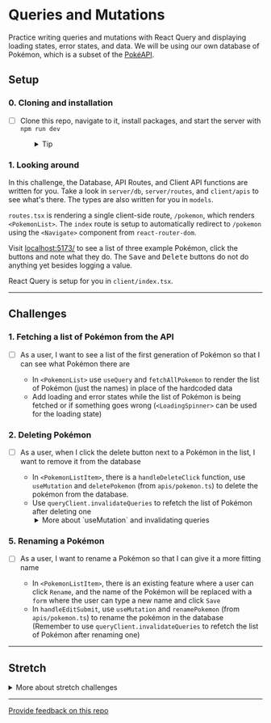 # Queries and Mutations

Practice writing queries and mutations with React Query and displaying loading states, error states, and data. We will be using our own database of Pokémon, which is a subset of the [PokéAPI](https://pokeapi.co/).

## Setup

### 0. Cloning and installation
- [ ] Clone this repo, navigate to it, install packages, and start the server with `npm run dev`
  <details style="padding-left: 2em">
    <summary>Tip</summary>

    ```sh
    cd queries-and-mutations
    npm i
    npm run knex migrate:latest
    npm run knex seed:run
    npm run dev
    ```
  </details>

### 1. Looking around

In this challenge, the Database, API Routes, and Client API functions are written for you. Take a look in `server/db`, `server/routes`, and `client/apis` to see what's there. The types are also written for you in `models`.

`routes.tsx` is rendering a single client-side route, `/pokemon`, which renders `<PokemonList>`. The `index` route is setup to automatically redirect to `/pokemon` using the `<Navigate>` component from `react-router-dom`.

Visit [localhost:5173/](http://localhost:5173/) to see a list of three example Pokémon, click the buttons and note what they do. The <kbd>Save</kbd> and <kbd>Delete</kbd> buttons do not do anything yet besides logging a value. 

React Query is setup for you in `client/index.tsx`.

---

## Challenges

### 1. Fetching a list of Pokémon from the API
- [ ] As a user, I want to see a list of the first generation of Pokémon so that I can see what Pokémon there are

  - In `<PokemonList>` use `useQuery` and `fetchAllPokemon` to render the list of Pokémon (just the names) in place of the hardcoded data
  - Add loading and error states while the list of Pokémon is being fetched or if something goes wrong (`<LoadingSpinner>` can be used for the loading state)

### 2. Deleting Pokémon

- [ ] As a user, when I click the delete button next to a Pokémon in the list, I want to remove it from the database

  - In `<PokemonListItem>`, there is a `handleDeleteClick` function, use `useMutation` and `deletePokemon` (from `apis/pokemon.ts`) to delete the pokémon from the database.
  - Use `queryClient.invalidateQueries` to refetch the list of Pokémon after deleting one
  <details style="padding-left: 2em">
    <summary>More about `useMutation` and invalidating queries</summary>

    Firstly, these documentation pages are very helpful:
    - [useMutation](https://tanstack.com/query/latest/docs/react/guides/mutations)
    - [Invalidating queries](https://tanstack.com/query/latest/docs/guides/query-invalidation)

    ```tsx
    const mutation = useMutation(someMutationFn, {
      onSuccess: () => {
        // this code runs when the mutation is successful
        // you can use queryClient.invalidateQueries here
      }
    })
    ```
  </details>

### 5. Renaming a Pokémon

- [ ] As a user, I want to rename a Pokémon so that I can give it a more fitting name

  - In `<PokemonListItem>`, there is an existing feature where a user can click `Rename`, and the name of the Pokémon will be replaced with a `form` where the user can type a new name and click `Save`
  - In `handleEditSubmit`, use `useMutation` and `renamePokemon` (from `apis/pokemon.ts`) to rename the pokémon in the database (Remember to use `queryClient.invalidateQueries` to refetch the list of Pokémon after renaming one)

----

## Stretch

<details>
  <summary>More about stretch challenges</summary>

  - Add a delete button to `<PokemonListItem>` that deletes the Pokémon from the database
</details>

---
[Provide feedback on this repo](https://docs.google.com/forms/d/e/1FAIpQLSfw4FGdWkLwMLlUaNQ8FtP2CTJdGDUv6Xoxrh19zIrJSkvT4Q/viewform?usp=pp_url&entry.1958421517=queries-and-mutations)
